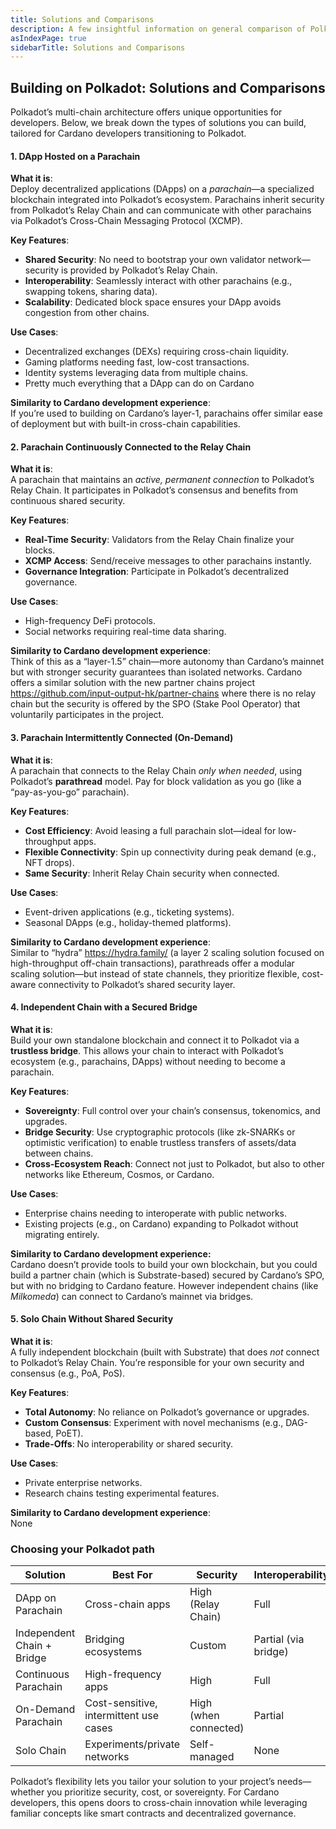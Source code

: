 ```yaml
---
title: Solutions and Comparisons
description: A few insightful information on general comparison of Polkadot and Cardano from a builders perspective
asIndexPage: true
sidebarTitle: Solutions and Comparisons
---
```


## Building on Polkadot: Solutions and Comparisons

Polkadot’s multi-chain architecture offers unique opportunities for developers. Below, we break down the types of solutions you can build, tailored for Cardano developers transitioning to Polkadot.

#### **1. DApp Hosted on a Parachain**

**What it is**:  
Deploy decentralized applications (DApps) on a _parachain_—a specialized blockchain integrated into Polkadot’s ecosystem. Parachains inherit security from Polkadot’s Relay Chain and can communicate with other parachains via Polkadot’s Cross-Chain Messaging Protocol (XCMP).

**Key Features**:

- **Shared Security**: No need to bootstrap your own validator network—security is provided by Polkadot’s Relay Chain.
- **Interoperability**: Seamlessly interact with other parachains (e.g., swapping tokens, sharing data).
- **Scalability**: Dedicated block space ensures your DApp avoids congestion from other chains.

**Use Cases**:

- Decentralized exchanges (DEXs) requiring cross-chain liquidity.
- Gaming platforms needing fast, low-cost transactions.
- Identity systems leveraging data from multiple chains.
- Pretty much everything that a DApp can do on Cardano

**Similarity to Cardano development experience**:  
If you’re used to building on Cardano’s layer-1, parachains offer similar ease of deployment but with built-in cross-chain capabilities.

#### **2. Parachain Continuously Connected to the Relay Chain**

**What it is**:  
A parachain that maintains an _active, permanent connection_ to Polkadot’s Relay Chain. It participates in Polkadot’s consensus and benefits from continuous shared security.

**Key Features**:

- **Real-Time Security**: Validators from the Relay Chain finalize your blocks.
- **XCMP Access**: Send/receive messages to other parachains instantly.
- **Governance Integration**: Participate in Polkadot’s decentralized governance.

**Use Cases**:

- High-frequency DeFi protocols.
- Social networks requiring real-time data sharing.

**Similarity to Cardano development experience**:  
Think of this as a “layer-1.5” chain—more autonomy than Cardano’s mainnet but with stronger security guarantees than isolated networks. Cardano offers a similar solution with the new partner chains project <https://github.com/input-output-hk/partner-chains> where there is no relay chain but the security is offered by the SPO (Stake Pool Operator) that voluntarily participates in the project.

#### **3. Parachain Intermittently Connected (On-Demand)**

**What it is**:  
A parachain that connects to the Relay Chain _only when needed_, using Polkadot’s **parathread** model. Pay for block validation as you go (like a “pay-as-you-go” parachain).

**Key Features**:

- **Cost Efficiency**: Avoid leasing a full parachain slot—ideal for low-throughput apps.
- **Flexible Connectivity**: Spin up connectivity during peak demand (e.g., NFT drops).
- **Same Security**: Inherit Relay Chain security when connected.

**Use Cases**:

- Event-driven applications (e.g., ticketing systems).
- Seasonal DApps (e.g., holiday-themed platforms).

**Similarity to Cardano development experience**:  
Similar to “hydra” <https://hydra.family/> (a layer 2 scaling solution focused on high-throughput off-chain transactions), parathreads offer a modular scaling solution—but instead of state channels, they prioritize flexible, cost-aware connectivity to Polkadot’s shared security layer.

#### **4.** **Independent Chain with a Secured Bridge**

**What it is**:  
Build your own standalone blockchain and connect it to Polkadot via a **trustless bridge**. This allows your chain to interact with Polkadot’s ecosystem (e.g., parachains, DApps) without needing to become a parachain.

**Key Features**:

- **Sovereignty**: Full control over your chain’s consensus, tokenomics, and upgrades.
- **Bridge Security**: Use cryptographic protocols (like zk-SNARKs or optimistic verification) to enable trustless transfers of assets/data between chains.
- **Cross-Ecosystem Reach**: Connect not just to Polkadot, but also to other networks like Ethereum, Cosmos, or Cardano.

**Use Cases**:

- Enterprise chains needing to interoperate with public networks.
- Existing projects (e.g., on Cardano) expanding to Polkadot without migrating entirely.

**Similarity to Cardano development experience:**  
Cardano doesn’t provide tools to build your own blockchain, but you could build a partner chain (which is Substrate-based) secured by Cardano’s SPO, but with no bridging to Cardano feature. However independent chains (like _Milkomeda_) can connect to Cardano’s mainnet via bridges.

#### **5. Solo Chain Without Shared Security**

**What it is**:  
A fully independent blockchain (built with Substrate) that does _not_ connect to Polkadot’s Relay Chain. You’re responsible for your own security and consensus (e.g., PoA, PoS).

**Key Features**:

- **Total Autonomy**: No reliance on Polkadot’s governance or upgrades.
- **Custom Consensus**: Experiment with novel mechanisms (e.g., DAG-based, PoET).
- **Trade-Offs**: No interoperability or shared security.

**Use Cases**:

- Private enterprise networks.
- Research chains testing experimental features.

**Similarity to Cardano development experience**:  
None

### **Choosing your Polkadot path**

| **Solution** | **Best For** | **Security** | **Interoperability** |
| --- | --- | --- | --- |
| DApp on Parachain | Cross-chain apps | High (Relay Chain) | Full |
| Independent Chain + Bridge | Bridging ecosystems | Custom | Partial (via bridge) |
| Continuous Parachain | High-frequency apps | High | Full |
| On-Demand Parachain | Cost-sensitive, intermittent use cases | High (when connected) | Partial |
| Solo Chain | Experiments/private networks | Self-managed | None |

Polkadot’s flexibility lets you tailor your solution to your project’s needs—whether you prioritize security, cost, or sovereignty. For Cardano developers, this opens doors to cross-chain innovation while leveraging familiar concepts like smart contracts and decentralized governance.

